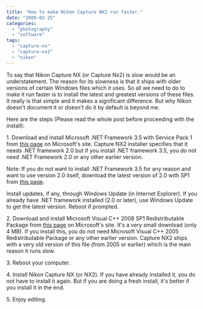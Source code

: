 ```yaml
---
title: "How to make Nikon Capture NX2 run faster."
date: "2009-02-25"
categories: 
  - "photography"
  - "software"
tags: 
  - "capture-nx"
  - "capture-nx2"
  - "nikon"
---
```


To say that Nikon Capture NX (or Capture Nx2) is slow would be an understatement. The reason for its slowness is that it ships with older versions of certain Windows files which it uses. So all we need to do to make it run faster is to install the latest and greatest versions of these files. It really is that simple and it makes a significant difference. But why Nikon doesn't document it or doesn't do it by default is beyond me.

Here are the steps (Please read the whole post before proceeding with the install):

1\. Download and install Microsoft .NET Framework 3.5 with Service Pack 1 from [this page](http://www.microsoft.com/downloads/details.aspx?familyid=ab99342f-5d1a-413d-8319-81da479ab0d7&displaylang=en) on Microsoft's site. Capture NX2 installer specifies that it needs .NET framework 2.0 but if you install .NET framework 3.5, you do not need .NET Framework 2.0 or any other earlier version.

Note: If you do not want to install .NET Framework 3.5 for any reason and want to use version 2.0 itself, download the latest version of 2.0 with SP1 from [this page](http://www.microsoft.com/downloads/details.aspx?FamilyID=79bc3b77-e02c-4ad3-aacf-a7633f706ba5&displaylang=en).

Install updates, if any, through Windows Update (in Internet Explorer). If you already have .NET framework installed (2.0 or later), use Windows Update to get the latest version. Reboot if prompted.

2\. Download and install Microsoft Visual C++ 2008 SP1 Redistributable Package from [this page](http://www.microsoft.com/downloads/details.aspx?familyid=A5C84275-3B97-4AB7-A40D-3802B2AF5FC2&displaylang=en) on Microsoft's site. It's a very small download (only 4 MB). If you install this, you do not need Microsoft Visual C++ 2005 Redistributable Package or any other earlier version. Capture NX2 ships with a very old version of this file (from 2005 or earlier) which is the main reason it runs slow.

3\. Reboot your computer.

4\. Install Nikon Capture NX (or NX2). If you have already installed it, you do not have to install it again. But if you are doing a fresh install, it's better if you install it in the end.

5\. Enjoy editing.
